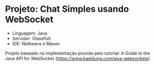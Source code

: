 # Projeto: Chat Simples usando WebSocket

* Linguagem: Java
* Servidor: Glassfish
* IDE: Netbeans e Maven

Projeto baseado na implementação provida pelo tutorial:
A Guide to the Java API for WebSocket (https://www.baeldung.com/java-websockets)